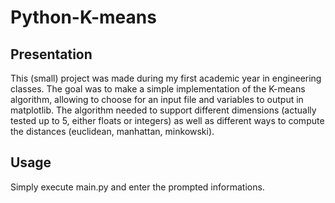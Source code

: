 # Python-K-means

## Presentation

This (small) project was made during my first academic year in engineering classes.
The goal was to make a simple implementation of the K-means algorithm, allowing to choose for an input file and variables to output in matplotlib.
The algorithm needed to support different dimensions (actually tested up to 5, either floats or integers) as well as different ways to compute the distances (euclidean, manhattan, minkowski).


## Usage

Simply execute main.py and enter the prompted informations.
